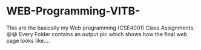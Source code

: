 # WEB-Programming-VITB-
This are the basically my Web programming (CSE4001) Class Assignments.😃😃
Every Folder contains an output pic which shows how the final web page looks like....
